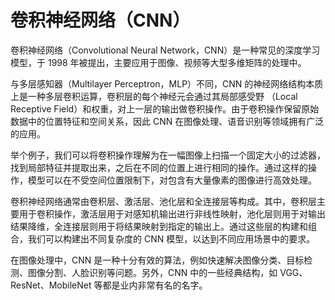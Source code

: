 # 卷积神经网络（CNN）
卷积神经网络（Convolutional Neural Network，CNN）是一种常见的深度学习模型，于 1998 年被提出，主要应用于图像、视频等大型多维矩阵的处理中。

与多层感知器（Multilayer Perceptron，MLP）不同，CNN 的神经网络结构本质上是一种多层卷积运算，卷积层的每个神经元会通过其局部感受野 （Local Receptive Field）和权重，对上一层的输出做卷积操作。由于卷积操作保留原始数据中的位置特征和空间关系，因此 CNN 在图像处理、语音识别等领域拥有广泛的应用。

举个例子，我们可以将卷积操作理解为在一幅图像上扫描一个固定大小的过滤器，找到局部特征并提取出来，之后在不同的位置上进行相同的操作。通过这样的操作，模型可以在不受空间位置限制下，对包含有大量像素的图像进行高效处理。

卷积神经网络通常由卷积层、激活层、池化层和全连接层等构成。其中，卷积层主要用于卷积操作，激活层用于对感知机输出进行非线性映射，池化层则用于对输出结果降维，全连接层则用于将结果映射到指定的输出上。通过这些层的构建和组合，我们可以构建出不同复杂度的 CNN 模型，以达到不同应用场景中的要求。

在图像处理中，CNN 是一种十分有效的算法，例如快速解决图像分类、目标检测、图像分割、人脸识别等问题。另外，CNN 中的一些经典结构，如 VGG、ResNet、MobileNet 等都是业内非常有名的名字。